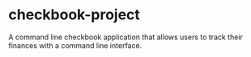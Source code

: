 # checkbook-project
A command line checkbook application that allows users to track their finances with a command line interface.
